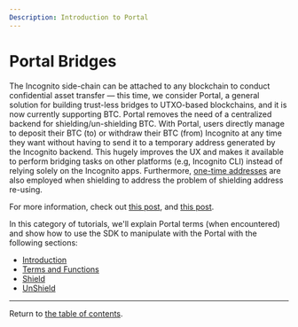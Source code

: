 ```yaml
---
Description: Introduction to Portal
---
```

# Portal Bridges
The Incognito side-chain can be attached to any blockchain to conduct confidential asset transfer — this time, we consider Portal, 
a general solution for building trust-less bridges to UTXO-based blockchains, and it is now currently supporting BTC. 
Portal removes the need of a centralized backend for shielding/un-shielding BTC. 
With Portal, users directly manage to deposit their BTC (to) or withdraw their BTC (from) Incognito at any time they want 
without having to send it to a temporary address generated by the Incognito backend. 
This hugely improves the UX and makes it available to perform bridging tasks on other platforms (e.g, Incognito CLI) instead of 
relying solely on the Incognito apps. Furthermore, [one-time addresses](https://we.incognito.org/t/work-in-progress-one-time-shielding-addresses/15677) 
are also employed when shielding to address the problem of shielding address re-using.

For more information, check out [this post](https://we.incognito.org/t/shipped-incognito-s-trustless-non-custodial-bitcoin-bridge/9605), 
and [this post](https://we.incognito.org/t/work-in-progress-one-time-shielding-addresses/15677).

In this category of tutorials, we'll explain Portal terms (when encountered) and show how to use the SDK to manipulate with the
Portal with the following sections:

* [Introduction](./portal.md)
* [Terms and Functions](./terms_functions.md)
* [Shield](./shield.md)
* [UnShield](./unshield.md)

---
Return to [the table of contents](../../../../README.md).